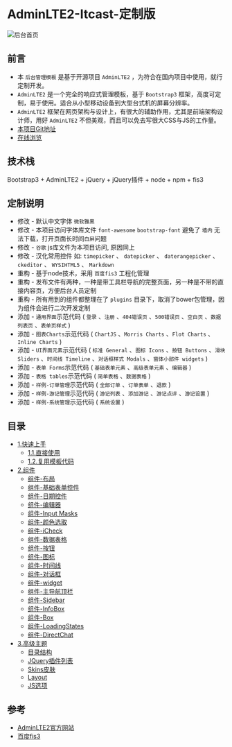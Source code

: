 # AdminLTE2-Itcast-定制版

![后台首页](https://hans007.gitbooks.io/adminlte2-itcast/img/后台首页.png)

## 前言

- 本 `后台管理模板` 是基于开源项目 `AdminLTE2` ，为符合在国内项目中使用，就行定制开发。
- `AdminLTE2` 是一个完全的响应式管理模板，基于 `Bootstrap3` 框架，高度可定制，易于使用。适合从小型移动设备到大型台式机的屏幕分辨率。
- `AdminLTE2` 框架在网页架构与设计上，有很大的辅助作用，尤其是前端架构设计师，用好 `AdminLTE2` 不但美观，而且可以免去写很大CSS与JS的工作量。
- [本项目Git地址](http://git.oschina.net/docafe/adminlte2-itcast)
- [在线浏览](http://research.itcast.cn/adminlte2-itcast/release/dist/pages/all-admin-index.html)

## 技术栈

Bootstrap3 + AdminLTE2 + jQuery + jQuery插件 + node + npm + fis3

## 定制说明

- 修改 - 默认中文字体 `微软雅黑`
- 修改 - 本项目访问字体库文件 `font-awesome` `bootstrap-font` 避免了 `墙内` 无法下载，打开页面长时间`白屏`问题
- 修改 - `谷歌` js库文件为本项目访问, 原因同上
- 修改 - 汉化常用控件 如: `timepicker` 、 `datepicker` 、 `daterangepicker` 、 `ckeditor` 、  `WYSIHTML5` 、 `Markdown`
- 重构 - 基于node技术，采用 `百度fis3` 工程化管理
- 重构 - 发布文件有两种，一种是带工具栏导航的完整页面，另一种是不带的直接内容页，方便后台人员定制
- 重构 - 所有用到的组件都整理在了 `plugins` 目录下，取消了bower包管理，因为组件会进行二次开发定制
- 添加 - `通用界面`示范代码 ( `登录` 、`注册` 、`404错误页` 、`500错误页` 、`空白页` 、`数据列表页` 、`表单页样式` )
- 添加 - `图表Charts`示范代码 ( `ChartJS` 、`Morris Charts` 、`Flot Charts` 、`Inline Charts` )
- 添加 - `UI界面元素`示范代码 ( `标准 General` 、`图标 Icons` 、`按钮 Buttons` 、`滑块 Sliders` 、`时间线 Timeline` 、`对话框样式 Modals` 、`窗体小部件 widgets` )
- 添加 - `表单 Forms`示范代码 ( `基础表单元素` 、`高级表单元素` 、`编辑器` )
- 添加 - `表格 tables`示范代码 ( `简单表格` 、`数据表格` )
- 添加 - `样例-订单管理`示范代码 ( `全部订单` 、`订单表单` 、`退款` )
- 添加 - `样例-游记管理`示范代码 ( `游记列表` 、`添加游记` 、`游记点评` 、`游记设置` )
- 添加 - `样例-系统管理`示范代码 ( `系统设置` )

## 目录

* [1.快速上手](1.快速上手/1.1.直接使用.md)
    * [1.1.直接使用](1.快速上手/1.1.直接使用.md)
    * [1.2.复用模板代码](1.快速上手/1.2.复用模板代码.md)
* [2.组件](组件-布局.md)
    * [组件-布局](组件-布局.md)
    * [组件-基础表单控件](组件-基础表单控件.md)
    * [组件-日期控件](组件-日期控件.md)
    * [组件-编辑器](组件-编辑器.md)
    * [组件-Input Masks](组件-InputMasks.md)
    * [组件-颜色选取](组件-颜色选取.md)
    * [组件-iCheck](组件-iCheck.md)
    * [组件-数据表格](组件-数据表格.md)
    * [组件-按钮](组件-按钮.md)
    * [组件-图标](组件-图标.md)
    * [组件-时间线](组件-时间线.md)
    * [组件-对话框](组件-对话框.md)
    * [组件-widget](组件-widget.md)
    * [组件-主导航顶栏](组件-主导航顶栏.md)
    * [组件-Sidebar](组件-Sidebar.md)
    * [组件-InfoBox](组件-InfoBox.md)
    * [组件-Box](组件-Box.md)
    * [组件-LoadingStates](组件-LoadingStates.md)
    * [组件-DirectChat](组件-DirectChat.md)
* [3.高级主题](目录结构.md)
    * [目录结构](目录结构.md)
    * [JQuery插件列表](JQuery插件列表.md)
    * [Skins皮肤](Skins皮肤.md)
    * [Layout](Layout.md)
    * [JS选项](JS选项.md)

## 参考

- [AdminLTE2官方网站](https://almsaeedstudio.com/)
- [百度fis3](http://fis.baidu.com/fis3/index.html)